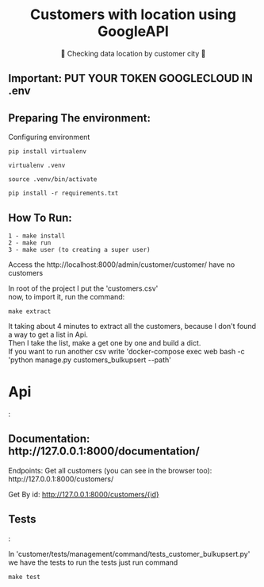 <h1 align="center">
    Customers with location using GoogleAPI
</h1>
<p align="center">🚀 Checking data location by customer city 🚀</p>

<h2>Important: PUT YOUR TOKEN GOOGLECLOUD IN .env </h2>

<h2>Preparing The environment:</h2>
Configuring environment

    pip install virtualenv

    virtualenv .venv
    
    source .venv/bin/activate
    
    pip install -r requirements.txt

<h2>How To Run:</h2>

    1 - make install
    2 - make run
    3 - make user (to creating a super user)

Access the http://localhost:8000/admin/customer/customer/ have no customers
 
 In root of the project I put the 'customers.csv' <br >
 now, to import it, run the command: 
 
    make extract

It taking about 4 minutes to extract all the customers, because I don't found a way to get a list in Api.<br>
Then I take the list, make a get one by one and build a dict.<br>
If you want to run another csv write 'docker-compose exec web bash -c 'python manage.py customers_bulkupsert --path'

<h1>Api</h1>:
<h2>Documentation: http://127.0.0.1:8000/documentation/ </h2>
Endpoints:
Get all customers (you can see in the browser too): http://127.0.0.1:8000/customers/

Get By id: http://127.0.0.1:8000/customers/{id}
<h2>Tests</h2>:

In 'customer/tests/management/command/tests_customer_bulkupsert.py' we have the tests to run the tests just run command

    make test
 